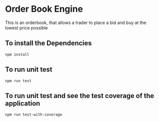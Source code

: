 # Order Book Engine

This is an orderbook, that allows a trader to place a bid and buy at the lowest price possible

## To install the Dependencies

```
npm install
```

## To run unit test

```
npm run test
```

## To run unit test and see the test coverage of the application

```
npm run test-with-coverage
```
